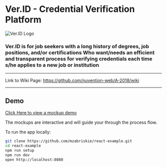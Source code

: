 # Ver.ID - Credential Verification Platform #
![Ver.ID Logo](http://i68.tinypic.com/nqpw7m.jpg)

### Ver.ID is for job seekers with a long history of degrees, job positions, and/or certifications Who want/needs an efficient and transparent process for verifying credentials each time s/he applies to a new job or institution
---
Link to Wiki Page: https://github.com/nuvention-web/A-2018/wiki

---
## Demo
[Click Here to view a mockup demo](https://invis.io/KWGB1G9RA3H)  

The mockups are interactive and will guide your through the process flow.

To run the app locally:

```bash
git clone https://github.com/mzabriskie/react-example.git
cd react-example
npm run setup
npm run dev
open http://localhost:8080
```
